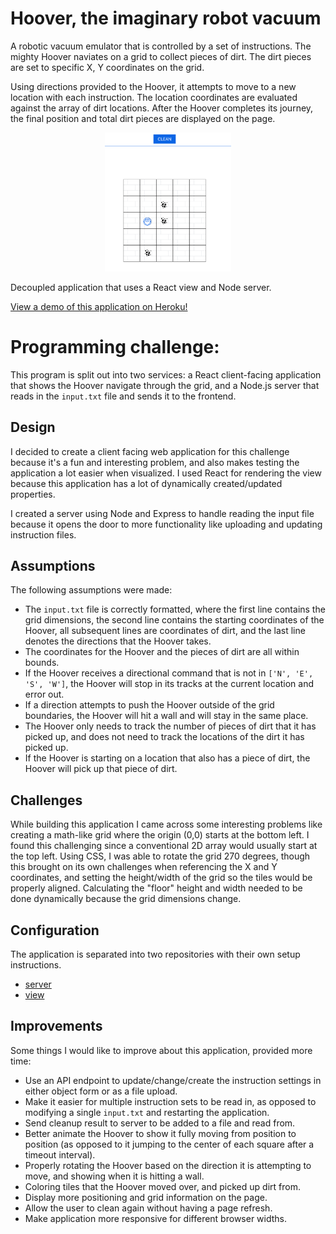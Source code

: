 # Hoover, the imaginary robot vacuum
A robotic vacuum emulator that is controlled by a set of instructions. The mighty Hoover naviates on a grid to collect pieces of dirt. The dirt pieces are set to specific X, Y coordinates on the grid. 

Using directions provided to the Hoover, it attempts to move to a new location with each instruction. The location coordinates are evaluated against the array of dirt locations. After the Hoover completes its journey, the final position and total dirt pieces are displayed on the page.

<div align="center">
    <img src="view/hoover.gif" alt="screenshot of application" width="40%">
</div>

Decoupled application that uses a React view and Node server. 

[View a demo of this application on Heroku!](https://hoover-demo.herokuapp.com/)

# Programming challenge:
This program is split out into two services: a React client-facing application that shows the Hoover navigate through the grid, and a Node.js server that reads in the `input.txt` file and sends it to the frontend.

## Design
I decided to create a client facing web application for this challenge because it's a fun and interesting problem, and also makes testing the application a lot easier when visualized. I used React for rendering the view because this application has a lot of dynamically created/updated properties.

I created a server using Node and Express to handle reading the input file because it opens the door to more functionality like uploading and updating instruction files.

## Assumptions
The following assumptions were made:
- The `input.txt` file is correctly formatted, where the first line contains the grid dimensions, the second line contains the starting coordinates of the Hoover, all subsequent lines are coordinates of dirt, and the last line denotes the directions that the Hoover takes.
- The coordinates for the Hoover and the pieces of dirt are all within bounds.
- If the Hoover receives a directional command that is not in `['N', 'E', 'S', 'W']`, the Hoover will stop in its tracks at the current location and error out.
- If a direction attempts to push the Hoover outside of the grid boundaries, the Hoover will hit a wall and will stay in the same place.
- The Hoover only needs to track the number of pieces of dirt that it has picked up, and does not need to track the locations of the dirt it has picked up.
- If the Hoover is starting on a location that also has a piece of dirt, the Hoover will pick up that piece of dirt.

## Challenges
While building this application I came across some interesting problems like creating a math-like grid where the origin (0,0) starts at the bottom left. I found this challenging since a conventional 2D array would usually start at the top left. Using CSS, I was able to rotate the grid 270 degrees, though this brought on its own challenges when referencing the X and Y coordinates, and setting the height/width of the grid so the tiles would be properly aligned. Calculating the "floor" height and width needed to be done dynamically because the grid dimensions change.

## Configuration
The application is separated into two repositories with their own setup instructions.
* [server](https://github.com/AmberLBurroughs/hoover/tree/master/server)
* [view](https://github.com/AmberLBurroughs/hoover/tree/master/view)

## Improvements
Some things I would like to improve about this application, provided more time:
* Use an API endpoint to update/change/create the instruction settings in either object form or as a file upload.
* Make it easier for multiple instruction sets to be read in, as opposed to modifying a single `input.txt` and restarting the application. 
* Send cleanup result to server to be added to a file and read from.
* Better animate the Hoover to show it fully moving from position to position (as opposed to it jumping to the center of each square after a timeout interval).
* Properly rotating the Hoover based on the direction it is attempting to move, and showing when it is hitting a wall.
* Coloring tiles that the Hoover moved over, and picked up dirt from.
* Display more positioning and grid information on the page.
* Allow the user to clean again without having a page refresh.
* Make application more responsive for different browser widths.
